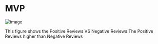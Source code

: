 # MVP

 ![image](https://user-images.githubusercontent.com/93244403/147905193-50eeb371-5d8a-4161-bbd9-68e844a16f85.png)


This figure shows the Positive Reviews VS Negative Reviews 
The Positive Reviews higher than Negative Reviews
